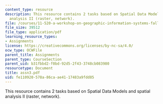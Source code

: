 ```yaml
---
content_type: resource
description: This resource contains 2 tasks based on Spatial Data Models and spatial
  analysis II (raster, network).
file: /courses/11-520-a-workshop-on-geographic-information-systems-fall-2005/fe110920578a86caae4117483a9fdd85_assn3.pdf
file_size: 39512
file_type: application/pdf
learning_resource_types:
- Assignments
license: https://creativecommons.org/licenses/by-nc-sa/4.0/
ocw_type: OCWFile
parent_title: Assignments
parent_type: CourseSection
parent_uid: b31fbbd2-f0bd-92d5-2f43-3748cb083980
resourcetype: Document
title: assn3.pdf
uid: fe110920-578a-86ca-ae41-17483a9fdd85
---
```

This resource contains 2 tasks based on Spatial Data Models and spatial analysis II (raster, network).